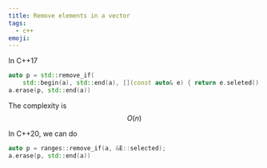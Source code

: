 ```yaml
---
title: Remove elements in a vector
tags:
  - c++
emoji:
---
```


In C++17
```c++
auto p = std::remove_if(
    std::begin(a), std::end(a), [](const auto& e) { return e.seleted(); });
a.erase(p, std::end(a))
```

The complexity is $$O(n)$$

In C++20, we can do
```c++
auto p = ranges::remove_if(a, &E::selected);
a.erase(p, std::end(a))
```
